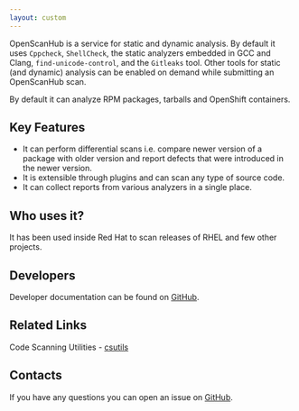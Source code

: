 ```yaml
---
layout: custom
---
```

OpenScanHub is a service for static and dynamic analysis. By default it uses `Cppcheck`, `ShellCheck`, the static analyzers embedded in GCC and Clang, `find-unicode-control`, and the `Gitleaks` tool. Other tools for static (and dynamic) analysis can be enabled on demand while submitting an OpenScanHub scan.

By default it can analyze RPM packages, tarballs and OpenShift containers.

## Key Features

- It can perform differential scans i.e. compare newer version of a package with older version and report defects that were introduced in the newer version.
- It is extensible through plugins and can scan any type of source code.
- It can collect reports from various analyzers in a single place.

## Who uses it?

It has been used inside Red Hat to scan releases of RHEL and few other projects.

## Developers

Developer documentation can be found on [GitHub](https://github.com/openscanhub/openscanhub/blob/main/docs/development.md).

## Related Links

Code Scanning Utilities - [csutils](https://github.com/csutils)

## Contacts

If you have any questions you can open an issue on [GitHub](https://github.com/openscanhub/openscanhub/issues/new).
